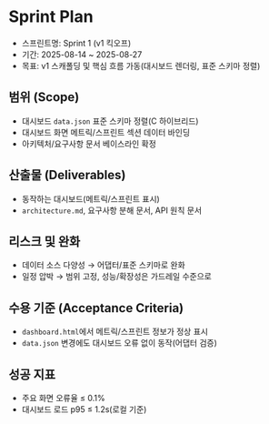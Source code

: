 # Sprint Plan

- 스프린트명: Sprint 1 (v1 킥오프)
- 기간: 2025-08-14 ~ 2025-08-27
- 목표: v1 스캐폴딩 및 핵심 흐름 가동(대시보드 렌더링, 표준 스키마 정렬)

## 범위 (Scope)
- 대시보드 `data.json` 표준 스키마 정렬(C 하이브리드)
- 대시보드 화면 메트릭/스프린트 섹션 데이터 바인딩
- 아키텍처/요구사항 문서 베이스라인 확정

## 산출물 (Deliverables)
- 동작하는 대시보드(메트릭/스프린트 표시)
- `architecture.md`, 요구사항 분해 문서, API 원칙 문서

## 리스크 및 완화
- 데이터 소스 다양성 → 어댑터/표준 스키마로 완화
- 일정 압박 → 범위 고정, 성능/확장성은 가드레일 수준으로

## 수용 기준 (Acceptance Criteria)
- `dashboard.html`에서 메트릭/스프린트 정보가 정상 표시
- `data.json` 변경에도 대시보드 오류 없이 동작(어댑터 검증)

## 성공 지표
- 주요 화면 오류율 ≤ 0.1%
- 대시보드 로드 p95 ≤ 1.2s(로컬 기준)
